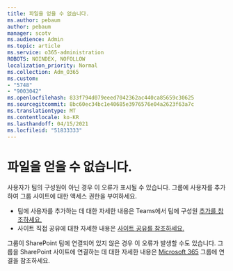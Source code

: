 ```yaml
---
title: 파일을 얻을 수 없습니다.
ms.author: pebaum
author: pebaum
manager: scotv
ms.audience: Admin
ms.topic: article
ms.service: o365-administration
ROBOTS: NOINDEX, NOFOLLOW
localization_priority: Normal
ms.collection: Adm_O365
ms.custom:
- "5748"
- "9003042"
ms.openlocfilehash: 833f794d079eeed7042362ac440ca85659c30625
ms.sourcegitcommit: 8bc60ec34bc1e40685e3976576e04a2623f63a7c
ms.translationtype: MT
ms.contentlocale: ko-KR
ms.lasthandoff: 04/15/2021
ms.locfileid: "51833333"
---
```

# <a name="we-cant-get-your-files"></a>파일을 얻을 수 없습니다.

사용자가 팀의 구성원이 아닌 경우 이 오류가 표시될 수 있습니다. 그룹에 사용자를 추가하여 그룹 사이트에 대한 액세스 권한을 부여하세요.

- 팀에 사용자를 추가하는 데 대한 자세한 내용은 Teams에서 팀에 구성원 [추가를 참조하세요.](https://support.office.com/article/add-people-to-a-team-aff2249d-b456-4bc3-81e7-52327b6b38e9)
- 사이트 직접 공유에 대한 자세한 내용은 [사이트 공유를 참조하세요.](https://support.office.com/article/Share-a-site-958771A8-D041-4EB8-B51C-AFEA2EAE3658)

그룹이 SharePoint 팀에 연결되어 있지 않은 경우 이 오류가 발생할 수도 있습니다. 그룹을 SharePoint 사이트에 연결하는 데 대한 자세한 내용은 [Microsoft 365](https://docs.microsoft.com/sharepoint/dev/transform/modernize-connect-to-office365-group) 그룹에 연결을 참조하세요.